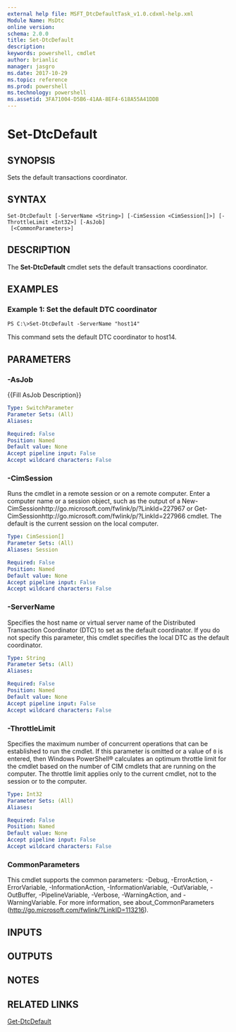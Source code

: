 ```yaml
---
external help file: MSFT_DtcDefaultTask_v1.0.cdxml-help.xml
Module Name: MsDtc
online version: 
schema: 2.0.0
title: Set-DtcDefault
description: 
keywords: powershell, cmdlet
author: brianlic
manager: jasgro
ms.date: 2017-10-29
ms.topic: reference
ms.prod: powershell
ms.technology: powershell
ms.assetid: 3FA71004-D5B6-41AA-8EF4-618A55A41DDB
---
```


# Set-DtcDefault

## SYNOPSIS
Sets the default transactions coordinator.

## SYNTAX

```
Set-DtcDefault [-ServerName <String>] [-CimSession <CimSession[]>] [-ThrottleLimit <Int32>] [-AsJob]
 [<CommonParameters>]
```

## DESCRIPTION
The **Set-DtcDefault** cmdlet sets the default transactions coordinator.

## EXAMPLES

### Example 1: Set the default DTC coordinator
```
PS C:\>Set-DtcDefault -ServerName "host14"
```

This command sets the default DTC coordinator to host14.

## PARAMETERS

### -AsJob
{{Fill AsJob Description}}

```yaml
Type: SwitchParameter
Parameter Sets: (All)
Aliases: 

Required: False
Position: Named
Default value: None
Accept pipeline input: False
Accept wildcard characters: False
```

### -CimSession
Runs the cmdlet in a remote session or on a remote computer.
Enter a computer name or a session object, such as the output of a New-CimSessionhttp://go.microsoft.com/fwlink/p/?LinkId=227967 or Get-CimSessionhttp://go.microsoft.com/fwlink/p/?LinkId=227966 cmdlet.
The default is the current session on the local computer.

```yaml
Type: CimSession[]
Parameter Sets: (All)
Aliases: Session

Required: False
Position: Named
Default value: None
Accept pipeline input: False
Accept wildcard characters: False
```

### -ServerName
Specifies the host name or virtual server name of the Distributed Transaction Coordinator (DTC) to set as the default coordinator.
If you do not specify this parameter, this cmdlet specifies the local DTC as the default coordinator.

```yaml
Type: String
Parameter Sets: (All)
Aliases: 

Required: False
Position: Named
Default value: None
Accept pipeline input: False
Accept wildcard characters: False
```

### -ThrottleLimit
Specifies the maximum number of concurrent operations that can be established to run the cmdlet.
If this parameter is omitted or a value of `0` is entered, then Windows PowerShell® calculates an optimum throttle limit for the cmdlet based on the number of CIM cmdlets that are running on the computer.
The throttle limit applies only to the current cmdlet, not to the session or to the computer.

```yaml
Type: Int32
Parameter Sets: (All)
Aliases: 

Required: False
Position: Named
Default value: None
Accept pipeline input: False
Accept wildcard characters: False
```

### CommonParameters
This cmdlet supports the common parameters: -Debug, -ErrorAction, -ErrorVariable, -InformationAction, -InformationVariable, -OutVariable, -OutBuffer, -PipelineVariable, -Verbose, -WarningAction, and -WarningVariable. For more information, see about_CommonParameters (http://go.microsoft.com/fwlink/?LinkID=113216).

## INPUTS

## OUTPUTS

## NOTES

## RELATED LINKS

[Get-DtcDefault](./Get-DtcDefault.md)

